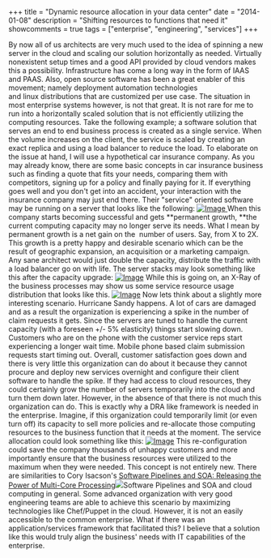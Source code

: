+++
title = "Dynamic resource allocation in your data center"
date = "2014-01-08"
description = "Shifting resources to functions that need it"
showcomments = true
tags = ["enterprise", "engineering", "services"]
+++

By now all of us architects are very much used to the idea of spinning a new server in the cloud and scaling our solution horizontally as needed. Virtually nonexistent setup times and a good API provided by cloud vendors makes this a possibility. Infrastructure has come a long way in the form of IAAS and PAAS. Also, open source software has been a great enabler of this movement; namely deployment automation technologies and linux distributions that are customized per use case. The situation in most enterprise systems however, is not that great. It is not rare for me to run into a horizontally scaled solution that is not efficiently utilizing the computing resources. Take the following example; a software solution that serves an end to end business process is created as a single service. When the volume increases on the client, the service is scaled by creating an exact replica and using a load balancer to reduce the load. To elaborate on the issue at hand, I will use a hypothetical car insurance company. As you may already know, there are some basic concepts in car insurance business such as finding a quote that fits your needs, comparing them with competitors, signing up for a policy and finally paying for it. If everything goes well and you don't get into an accident, your interaction with the insurance company may just end there. Their "service" oriented software may be running on a server that looks like the following: [![Image](http://buragc.files.wordpress.com/2014/01/drawing0.png?w=482) ](http://buragc.files.wordpress.com/2014/01/drawing0.png) When this company starts becoming successful and gets **permanent growth, **the current computing capacity may no longer serve its needs. What I mean by permanent growth is a net gain on the  number of users. Say, from X to 2X. This growth is a pretty happy and desirable scenario which can be the result of geographic expansion, an acquisition or a marketing campaign. Any sane architect would just double the capacity, distribute the traffic with a load balancer go on with life. The server stacks may look something like this after the capacity upgrade: [![Image](http://buragc.files.wordpress.com/2014/01/drawing1.png?w=650)](http://buragc.files.wordpress.com/2014/01/drawing1.png) While this is going on, an X-Ray of the business processes may show us some service resource usage distribution that looks like this. [![Image](http://buragc.files.wordpress.com/2014/01/drawing2.png?w=650)](http://buragc.files.wordpress.com/2014/01/drawing2.png) Now lets think about a slightly more interesting scenario. Hurricane Sandy happens. A lot of cars are damaged and as a result the organization is experiencing a spike in the number of claim requests it gets. Since the servers are tuned to handle the current capacity (with a foreseen +/- 5% elasticity) things start slowing down. Customers who are on the phone with the customer service reps start experiencing a longer wait time. Mobile phone based claim submission requests start timing out. Overall, customer satisfaction goes down and there is very little this organization can do about it because they cannot procure and deploy new services overnight and configure their client software to handle the spike. If they had access to cloud resources, they could certainly grow the number of servers temporarily into the cloud and turn them down later. However, in the absence of that there is not much this organization can do. This is exactly why a DRA like framework is needed in the enterprise. Imagine, if this organization could temporarily limit (or even turn off) its capacity to sell more policies and re-allocate those computing resources to the business function that it needs at the moment. The service allocation could look something like this: [![Image](http://buragc.files.wordpress.com/2014/01/drawing4.png?w=650)](http://buragc.files.wordpress.com/2014/01/drawing4.png) This re-configuration could save the company thousands of unhappy customers and more importantly ensure that the business resources were utilized to the maximum when they were needed. This concept is not entirely new. There are similarities to Cory Isacson's [Software Pipelines and SOA: Releasing the Power of Multi-Core Processing](http://www.amazon.com/gp/product/0137137974/ref=as_li_ss_tl?ie=UTF8&camp=1789&creative=390957&creativeASIN=0137137974&linkCode=as2&tag=watchesunder200-20)![](http://ir-na.amazon-adsystem.com/e/ir?t=watchesunder200-20&l=as2&o=1&a=0137137974)Software Pipelines and SOA and cloud computing in general. Some advanced organization with very good engineering teams are able to achieve this scenario by maximizing technologies like Chef/Puppet in the cloud. However, it is not an easily accessible to the common enterprise. What if there was an application/services framework that facilitated this? I believe that a solution like this would truly align the business' needs with IT capabilities of the enterprise.
